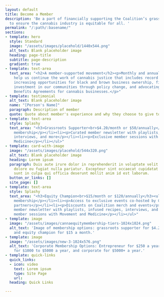 ```yaml
---
layout: default
title: Become a Member
description: 'Be a part of financially supporting the Coalition’s grassroots movement
  to ensure the cannabis industry is equitable for all. '
permalink: "/:path/:basename/"
sections:
- template: hero
  style: Standard
  image: "/assets/images/placehold/1440x544.png"
  alt_text: Blank placeholder image
  heading: page-title
  subtitle: page-description
  gradient: true
- template: text-area
  text_area: "<h2>A member-supported movement</h2><p>Monthly and annual donations
    help us continue the work of cannabis justice that includes record clearing programming,
    increasing opportunities for black and brown business ownership, fighting for
    investment in our communities through policy change, and advocating for Community
    Benefits Agreements for cannabis businesses.</p>"
- template: testimonial
  alt_text: Blank placeholder image
  name: "[Person's Name]"
  paragraph: Description of member
  quote: Quote about member's experience and why they choose to give to the Coalition
- template: text-area
  style: Splashy
  text_area: "<h3>Grassroots Supporter<br>$4.20/month or $50/annually</h3><ul><li><p>Individual
    membership</p></li><li><p>Curated member newsletter with playlists, infused recipes,
    interviews, and more</p></li><li><p>Exclusive member sessions with Movement and
    Medicine</p></li></ul>"
- template: card-with-image
  image: "/assets/images/placehold/544x320.png"
  alt_text: Blank placeholder image
  heading: Lorem ipsum
  paragraph: Duis aute irure dolor in reprehenderit in voluptate velit esse cillum
    dolore eu fugiat nulla pariatur. Excepteur sint occaecat cupidatat non proident,
    sunt in culpa qui officia deserunt mollit anim id est laborum.
  button_or_links: []
  site_page: []
- template: text-area
  style: Splashy
  text_area: "<h3>Equity Champion<br>$15/month or $120/annually</h3><ul><li><p>Individual
    membership</p></li><li><p>Access to exclusive events co-hosted by Coalition equity
    partners</p></li><li><p>Discounts on Coalition merch and events</p></li><li><p>Curated
    member newsletter with playlists, infused recipes, interviews, and more</p></li><li><p>Exclusive
    member sessions with Movement and Medicine</p></li></ul>"
- template: image
  image: "/assets/images/cannaequitymembership-tiers-1024x1024.png"
  alt_text: 'Image of membership options: grassroots supporter for $4.20 a month,
    and equity champion for $15 a month.'
- template: image
  image: "/assets/images/new-3-1024x576.png"
  alt_text: 'Corporate Membership Options: Entrepreneur for $250 a year, small business
    for $1000 to $5000 a year, and corporate for $5000+ a year.'
- template: quick-links
  quick_links:
  - icon: video
    text: Lorem ipsum
    type: Site Page
    url: 
  heading: Quick Links

---
```

